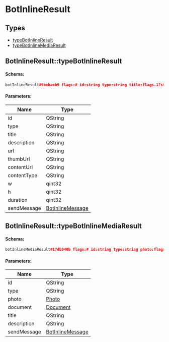 # BotInlineResult

## Types

* [typeBotInlineResult](#botinlineresulttypebotinlineresult)
* [typeBotInlineMediaResult](#botinlineresulttypebotinlinemediaresult)

## BotInlineResult::typeBotInlineResult

#### Schema:

```c++
botInlineResult#9bebaeb9 flags:# id:string type:string title:flags.1?string description:flags.2?string url:flags.3?string thumb_url:flags.4?string content_url:flags.5?string content_type:flags.5?string w:flags.6?int h:flags.6?int duration:flags.7?int send_message:BotInlineMessage = BotInlineResult;
```

#### Parameters:

|Name|Type|
|----|----|
|id|QString|
|type|QString|
|title|QString|
|description|QString|
|url|QString|
|thumbUrl|QString|
|contentUrl|QString|
|contentType|QString|
|w|qint32|
|h|qint32|
|duration|qint32|
|sendMessage|[BotInlineMessage](botinlinemessage.md)|

## BotInlineResult::typeBotInlineMediaResult

#### Schema:

```c++
botInlineMediaResult#17db940b flags:# id:string type:string photo:flags.0?Photo document:flags.1?Document title:flags.2?string description:flags.3?string send_message:BotInlineMessage = BotInlineResult;
```

#### Parameters:

|Name|Type|
|----|----|
|id|QString|
|type|QString|
|photo|[Photo](photo.md)|
|document|[Document](document.md)|
|title|QString|
|description|QString|
|sendMessage|[BotInlineMessage](botinlinemessage.md)|

